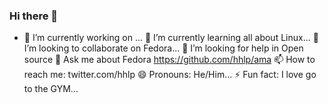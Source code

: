 ### Hi there 👋

- 🔭 I’m currently working on ...
🌱 I’m currently learning all about Linux...
👯 I’m looking to collaborate on Fedora...
🤔 I’m looking for help in Open source
💬 Ask me about Fedora https://github.com/hhlp/ama
📫 How to reach me: twitter.com/hhlp
😄 Pronouns: He/Him...
⚡ Fun fact: I love go to the GYM...
